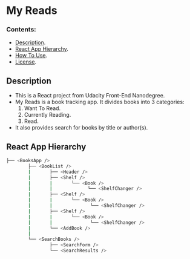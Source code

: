# My Reads

### Contents:

- [Description](#description).
- [React App Hierarchy](#react-app-hierarchy).
- [How To Use](#how-to-run).
- [License](#license).


## Description

- This is a React project from Udacity Front-End Nanodegree.
- My Reads is a book tracking app. It divides books into 3 categories: 
    1. Want To Read.
    2. Currently Reading.
    3. Read.
- It also provides search for books by title or author(s).


## React App Hierarchy

```bash
├── <BooksApp />
        ├── <BookList />
        |       ├── <Header />
        |       ├── <Shelf />
        |       |       └── <Book />
        |       |             └── <ShelfChanger />
        |       ├── <Shelf />
        |       |       └── <Book />
        |       |              └── <ShelfChanger />
        |       ├── <Shelf />
        |       |       └── <Book />
        |       |              └── <ShelfChanger />
        |       └── <AddBook />
        |
        └── <SearchBooks />
                ├── <SearchForm /> 
                └── <SearchResults />
```
